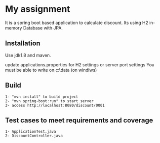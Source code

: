 # My assignment 

It is a spring boot based application to calculate discount. Its using H2 in-memory Database with JPA.

## Installation

Use jdk1.8 and maven.

update applications.properties for H2 settings or server port settings
You must be able to write on c:\data (on windiws)

## Build
```
1- "mvn install" to build project
2- "mvn spring-boot:run" to start server 
3- access http://localhost:8080/discount/0001
```

## Test cases to meet requirements and coverage
```
1- ApplicationTest.java
2- DiscountController.java
```
